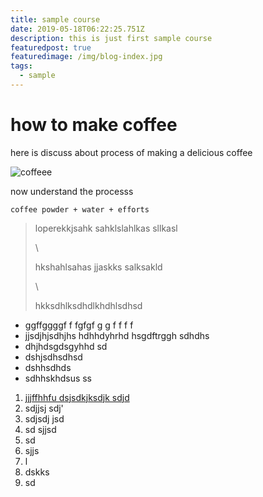 ```yaml
---
title: sample course
date: 2019-05-18T06:22:25.751Z
description: this is just first sample course
featuredpost: true
featuredimage: /img/blog-index.jpg
tags:
  - sample
---
```

# how to make coffee

here is discuss about process of making a delicious coffee

![coffeee](/img/chemex.jpg "how to make coffe")

now understand the processs 

```
coffee powder + water + efforts
```

> loperekkjsahk sahklslahlkas sllkasl
>
> \
>
>
> hkshahlsahas jjaskks salksakld
>
> \
>
>
> hkksdhlksdhdlkhdhlsdhsd



* ggffggggf f     fgfgf g g f f f f
* jjsdjhjsdhjhs hdhhdyhrhd hsgdftrggh sdhdhs
* dhjhdsgdsgyhhd sd
* dshjsdhsdhsd 
* dshhsdhds
* sdhhskhdsus ss



1. [jjjffhhfu  dsjsdkjksdjk sdjd ](/chuttteh)
2. sdjjsj sdj'
3.  sdjsdj jsd
4. sd sjjsd
5.  sd 
6. sjjs 
7. l
8.  dskks 
9. sd

